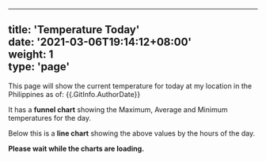 


  
---  
title: 'Temperature Today'   
date: '2021-03-06T19:14:12+08:00'   
weight: 1  
type: 'page'   
---

This page will show the current temperature for today at my location in the Philippines as of: {{.GitInfo.AuthorDate}}

It has a **funnel chart** showing the Maximum, Average and Minimum temperatures for the day.

Below this is a **line chart** showing the above values by the hours of the day.

**Please wait while the charts are loading.**